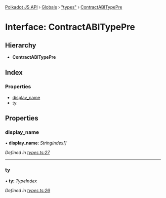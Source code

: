 [Polkadot JS API](../README.md) › [Globals](../globals.md) › ["types"](../modules/_types_.md) › [ContractABITypePre](_types_.contractabitypepre.md)

# Interface: ContractABITypePre

## Hierarchy

* **ContractABITypePre**

## Index

### Properties

* [display_name](_types_.contractabitypepre.md#display_name)
* [ty](_types_.contractabitypepre.md#ty)

## Properties

###  display_name

• **display_name**: *StringIndex[]*

*Defined in [types.ts:27](https://github.com/polkadot-js/api/blob/2be97310d3/packages/api-contract/src/types.ts#L27)*

___

###  ty

• **ty**: *TypeIndex*

*Defined in [types.ts:26](https://github.com/polkadot-js/api/blob/2be97310d3/packages/api-contract/src/types.ts#L26)*
